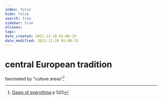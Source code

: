 ```yaml
---
index: false
hide: false
search: true
sidebar: true
aliases:
tags:
date_created: 2021-12-28 01:00:15
date_modified: 2021-12-28 01:00:15
---
```


# central European tradition
fascinated by "culture areas"[^1]
[^1]: [Dawn of everything](dawn_of_everything_graeber_wengrow.md) p 520